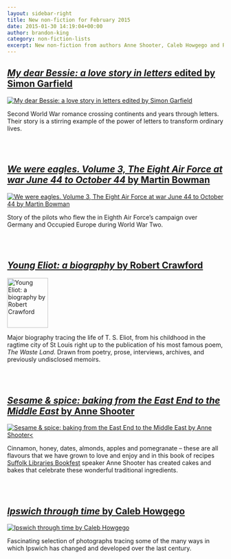 ```yaml
---
layout: sidebar-right
title: New non-fiction for February 2015
date: 2015-01-30 14:19:04+00:00
author: brandon-king
category: non-fiction-lists
excerpt: New non-fiction from authors Anne Shooter, Caleb Howgego and Robert Crawford.
---
```

## [<cite>My dear Bessie: a love story in letters</cite> edited by Simon Garfield](http://suffolk.spydus.co.uk/cgi-bin/spydus.exe/ENQ/OPAC/BIBENQ/4560374?QRY=CTIBIB%3C%20IRN(45906768)&QRYTEXT=My%20dear%20Bessie%20%3A%20a%20love%20story%20in%20letters)

<div class="row">
  <div class="medium-2 columns">
    <a href="http://suffolk.spydus.co.uk/cgi-bin/spydus.exe/ENQ/OPAC/BIBENQ/4560374?QRY=CTIBIB%3C%20IRN(45906768)&QRYTEXT=My%20dear%20Bessie%20%3A%20a%20love%20story%20in%20letters"><img class="alignnone" src="http://suffolklibraries.co.uk/wp-content/uploads/2015/01/dearbessie.jpg" alt="My dear Bessie: a love story in letters edited by Simon Garfield" /></a>
  </div>

  <div class="medium-10 columns">
    <p>
      Second World War romance crossing continents and years through letters. Their story is a stirring example of the power of letters to transform ordinary lives.
    </p>
  </div>
</div>

&nbsp;

## [<cite>We were eagles. Volume 3, The Eight Air Force at war June 44 to October 44</cite> by Martin Bowman](http://suffolk.spydus.co.uk/cgi-bin/spydus.exe/ENQ/OPAC/BIBENQ/4564756?QRY=CTIBIB%3C%20IRN(45906641)&QRYTEXT=We%20were%20eagles.%20Volume%203%2C%20The%20Eight%20Air%20Force%20at%20war%20June%2044%20to%20October%2044)

<div class="row">
  <div class="medium-2 columns">
    <a href="http://suffolk.spydus.co.uk/cgi-bin/spydus.exe/ENQ/OPAC/BIBENQ/4564756?QRY=CTIBIB%3C%20IRN(45906641)&QRYTEXT=We%20were%20eagles.%20Volume%203%2C%20The%20Eight%20Air%20Force%20at%20war%20June%2044%20to%20October%2044"><img class="alignnone" src="http://suffolklibraries.co.uk/wp-content/uploads/2015/01/wewereeagles.jpg" alt="We were eagles. Volume 3, The Eight Air Force at war June 44 to October 44 by Martin Bowman" /></a>
  </div>

  <div class="medium-10 columns">
    <p>
      Story of the pilots who flew the in Eighth Air Force’s campaign over Germany and Occupied Europe during World War Two.
    </p>
  </div>
</div>

&nbsp;

## [<cite>Young Eliot: a biography</cite> by Robert Crawford](http://suffolk.spydus.co.uk/cgi-bin/spydus.exe/ENQ/OPAC/BIBENQ/5621794?QRY=CTIBIB%3C%20IRN(49010687)&QRYTEXT=Young%20Eliot%20%3A%20from%20St%20Louis%20to%20The%20waste%20land)

<div class="row">
  <div class="medium-2 columns">
    <a href="http://suffolk.spydus.co.uk/cgi-bin/spydus.exe/ENQ/OPAC/BIBENQ/5621794?QRY=CTIBIB%3C%20IRN(49010687)&QRYTEXT=Young%20Eliot%20%3A%20from%20St%20Louis%20to%20The%20waste%20land"><img class="alignnone" src="http://suffolklibraries.co.uk/wp-content/uploads/2015/01/youngeliot.jpg" alt="Young Eliot: a biography by Robert Crawford" width="95" height="116" /></a>
  </div>

  <div class="medium-10 columns">
    <p>
      Major biography tracing the life of T. S. Eliot, from his childhood in the ragtime city of St Louis right up to the publication of his most famous poem, <cite>The Waste Land</cite>. Drawn from poetry, prose, interviews, archives, and previously undisclosed memoirs.
    </p>
  </div>
</div>

&nbsp;

## [<cite>Sesame & spice: baking from the East End to the Middle East</cite> by Anne Shooter](http://suffolk.spydus.co.uk/cgi-bin/spydus.exe/ENQ/OPAC/BIBENQ/4562918?QRY=CTIBIB%3C%20IRN(45907150)&QRYTEXT=Sesame%20%26%20spice%20%3A%20baking%20from%20the%20East%20End%20to%20the%20Middle%20East)

<div class="row">
  <div class="medium-2 columns">
    <a href="http://suffolk.spydus.co.uk/cgi-bin/spydus.exe/ENQ/OPAC/BIBENQ/4562918?QRY=CTIBIB%3C%20IRN(45907150)&QRYTEXT=Sesame%20%26%20spice%20%3A%20baking%20from%20the%20East%20End%20to%20the%20Middle%20East"><img class="alignnone" src="http://suffolklibraries.co.uk/wp-content/uploads/2015/01/sesamespice.jpg" alt="Sesame & spice: baking from the East End to the Middle East by Anne Shooter<" /></a>
  </div>

  <div class="medium-10 columns">
    <p>
      Cinnamon, honey, dates, almonds, apples and pomegranate &#8211; these are all flavours that we have grown to love and enjoy and in this book of recipes <a href="http://suffolklibraries.co.uk/bookfest">Suffolk Libraries Bookfest</a> speaker Anne Shooter has created cakes and bakes that celebrate these wonderful traditional ingredients.
    </p>
  </div>
</div>

&nbsp;

## [<cite>Ipswich through time</cite> by Caleb Howgego](http://suffolk.spydus.co.uk/cgi-bin/spydus.exe/ENQ/OPAC/BIBENQ/4566877?QRY=CTIBIB%3C%20IRN(45907122)&QRYTEXT=Ipswich%20through%20time)

<div class="row">
  <div class="medium-2 columns">
    <a href="http://suffolk.spydus.co.uk/cgi-bin/spydus.exe/ENQ/OPAC/BIBENQ/4566877?QRY=CTIBIB%3C%20IRN(45907122)&QRYTEXT=Ipswich%20through%20time"><img class="alignnone" src="http://suffolklibraries.co.uk/wp-content/uploads/2015/01/ipswichthroughtime.jpg" alt="Ipswich through time by Caleb Howgego" /></a>
  </div>

  <div class="medium-10 columns">
    <p>
      Fascinating selection of photographs tracing some of the many ways in which Ipswich has changed and developed over the last century.
    </p>
  </div>
</div>

&nbsp;
